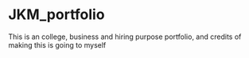 # JKM_portfolio
This is an college, business and hiring purpose portfolio, and credits of making this is going to myself
